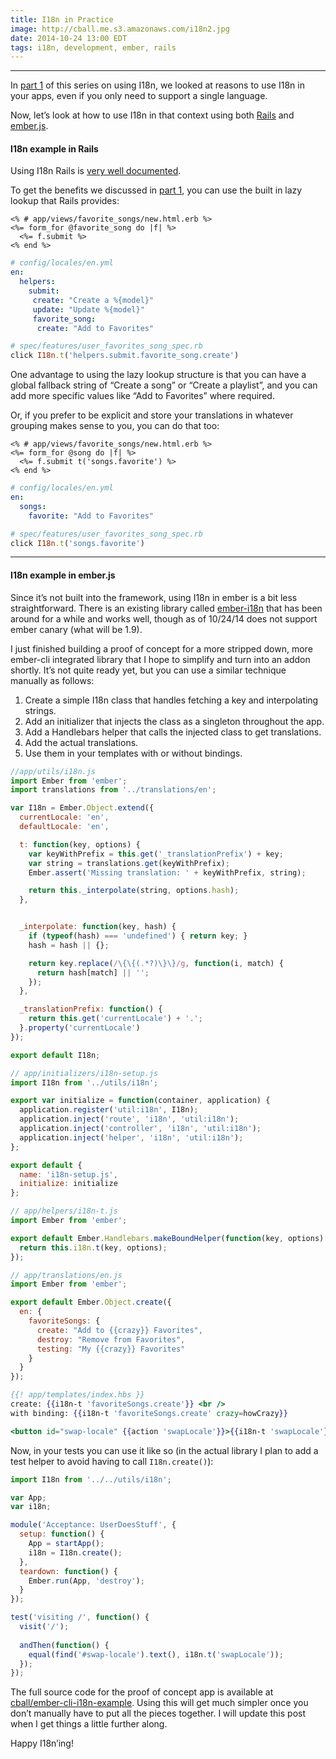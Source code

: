 ```yaml
---
title: I18n in Practice
image: http://cball.me.s3.amazonaws.com/i18n2.jpg 
date: 2014-10-24 13:00 EDT
tags: i18n, development, ember, rails
---
```


---

In [part 1](/not-using-i18n-you-probably-should-be) of this series on using I18n, we looked at reasons to use I18n in your apps, even if you only need to support a single language.

Now, let’s look at how to use I18n in that context using both [Rails](#i18n-rails) and [ember.js](#i18n-ember).

<a name="i18n-rails" />

#### I18n example in Rails
Using I18n Rails is [very well documented](http://guides.rubyonrails.org/i18n.html).

To get the benefits we discussed in [part 1](/not-using-i18n-you-probably-should-be), you can use the built in lazy lookup that Rails provides:

~~~erb
<% # app/views/favorite_songs/new.html.erb %>
<%= form_for @favorite_song do |f| %>
  <%= f.submit %>
<% end %>
~~~

~~~yml
# config/locales/en.yml
en:
  helpers:
    submit:
     create: "Create a %{model}"
     update: "Update %{model}"
     favorite_song:
      create: "Add to Favorites"
~~~

~~~ruby
# spec/features/user_favorites_song_spec.rb
click I18n.t('helpers.submit.favorite_song.create')
~~~

One advantage to using the lazy lookup structure is that you can have a global fallback string of “Create a song” or “Create a playlist”, and you can add more specific values like “Add to Favorites” where required.

Or, if you prefer to be explicit and store your translations in whatever grouping makes sense to you, you can do that too:

~~~erb
<% # app/views/favorite_songs/new.html.erb %>
<%= form_for @song do |f| %>
  <%= f.submit t('songs.favorite') %>
<% end %>
~~~

~~~yml
# config/locales/en.yml
en:
  songs:
    favorite: "Add to Favorites"
~~~

~~~ruby
# spec/features/user_favorites_song_spec.rb
click I18n.t('songs.favorite')
~~~

---

<a name="i18n-ember" />

#### I18n example in ember.js
Since it’s not built into the framework, using I18n in ember is a bit less straightforward. There is an existing library called [ember-i18n](https://github.com/jamesarosen/ember-i18n) that has been around for a while and works well, though as of 10/24/14 does not support ember canary (what will be 1.9).

I just finished building a proof of concept for a more stripped down, more ember-cli integrated library that I hope to simplify and turn into an addon shortly. It’s not quite ready yet, but you can use a similar technique manually as follows:

1. Create a simple I18n class that handles fetching a key and interpolating strings.
1. Add an initializer that injects the class as a singleton throughout the app.
1. Add a Handlebars helper that calls the injected class to get translations.
1. Add the actual translations.
1. Use them in your templates with or without bindings.

~~~js
//app/utils/i18n.js
import Ember from 'ember';
import translations from '../translations/en';

var I18n = Ember.Object.extend({
  currentLocale: 'en',
  defaultLocale: 'en',

  t: function(key, options) {
    var keyWithPrefix = this.get('_translationPrefix') + key;
    var string = translations.get(keyWithPrefix);
    Ember.assert('Missing translation: ' + keyWithPrefix, string);

    return this._interpolate(string, options.hash);
  },


  _interpolate: function(key, hash) {
    if (typeof(hash) === 'undefined') { return key; }
    hash = hash || {};

    return key.replace(/\{\{(.*?)\}\}/g, function(i, match) {
      return hash[match] || '';
    });
  },

  _translationPrefix: function() {
    return this.get('currentLocale') + '.';
  }.property('currentLocale')
});

export default I18n;
~~~

~~~js
// app/initializers/i18n-setup.js
import I18n from '../utils/i18n';

export var initialize = function(container, application) {
  application.register('util:i18n', I18n);
  application.inject('route', 'i18n', 'util:i18n');
  application.inject('controller', 'i18n', 'util:i18n');
  application.inject('helper', 'i18n', 'util:i18n');
};

export default {
  name: 'i18n-setup.js',
  initialize: initialize
};
~~~

~~~js
// app/helpers/i18n-t.js
import Ember from 'ember';

export default Ember.Handlebars.makeBoundHelper(function(key, options) {
  return this.i18n.t(key, options);
});
~~~

~~~js
// app/translations/en.js
import Ember from 'ember';

export default Ember.Object.create({
  en: {
    favoriteSongs: {
      create: "Add to {{crazy}} Favorites",
      destroy: "Remove from Favorites",
      testing: "My {{crazy}} Favorites"
    }
  }
});
~~~

~~~hbs
{{! app/templates/index.hbs }}
create: {{i18n-t 'favoriteSongs.create'}} <br />
with binding: {{i18n-t 'favoriteSongs.create' crazy=howCrazy}}

<button id="swap-locale" {{action 'swapLocale'}}>{{i18n-t 'swapLocale'}}</button>
~~~

Now, in your tests you can use it like so (in the actual library I plan to add a test helper to avoid having to call `I18n.create()`):

~~~js
import I18n from '../../utils/i18n';

var App;
var i18n;

module('Acceptance: UserDoesStuff', {
  setup: function() {
    App = startApp();
    i18n = I18n.create();
  },
  teardown: function() {
    Ember.run(App, 'destroy');
  }
});

test('visiting /', function() {                                      
  visit('/');
                                                                     
  andThen(function() {
    equal(find('#swap-locale').text(), i18n.t('swapLocale'));
  });    
});
~~~

The full source code for the proof of concept app is available at [cball/ember-cli-i18n-example](https://github.com/cball/ember-cli-i18n-example). Using this will get much simpler once you don’t manually have to put all the pieces together. I will update this post when I get things a little further along.

Happy I18n’ing!


